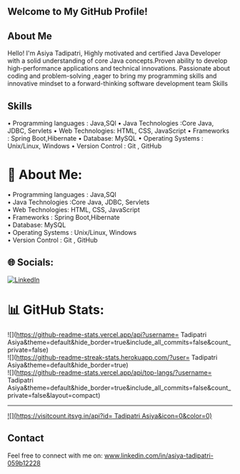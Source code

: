 ## Welcome to My GitHub Profile!
## About Me
Hello! I'm Asiya Tadipatri, Highly motivated and certified Java Developer with a solid understanding of core Java concepts.Proven ability to develop high-performance applications and technical innovations. Passionate about coding and problem-solving ,eager to bring my programming skills and innovative mindset to a forward-thinking software development team Skills 
## Skills
•	Programming languages : Java,SQl
•	Java Technologies :Core Java, JDBC, Servlets
•	Web Technologies: HTML, CSS, JavaScript
•	Frameworks :  Spring Boot,Hibernate
•	Database: MySQL
•	Operating Systems : Unix/Linux, Windows
•	 Version Control : Git , GitHub

# 💫 About Me:
•	Programming languages : Java,SQl<br>•	Java Technologies :Core Java, JDBC, Servlets<br>•	Web Technologies: HTML, CSS, JavaScript<br>•	Frameworks :  Spring Boot,Hibernate<br>•	Database: MySQL<br>•	Operating Systems : Unix/Linux, Windows<br>•	 Version Control : Git , GitHub<br>


## 🌐 Socials:
[![LinkedIn](https://img.shields.io/badge/LinkedIn-%230077B5.svg?logo=linkedin&logoColor=white)](https://linkedin.com/in/http://www.linkedin.com/in/asiya-tadipatri-059b12228) 
# 📊 GitHub Stats:
![](https://github-readme-stats.vercel.app/api?username= Tadipatri Asiya&theme=default&hide_border=true&include_all_commits=false&count_private=false)<br/>
![](https://github-readme-streak-stats.herokuapp.com/?user= Tadipatri Asiya&theme=default&hide_border=true)<br/>
![](https://github-readme-stats.vercel.app/api/top-langs/?username= Tadipatri Asiya&theme=default&hide_border=true&include_all_commits=false&count_private=false&layout=compact)

---
[![](https://visitcount.itsvg.in/api?id= Tadipatri Asiya&icon=0&color=0)](https://visitcount.itsvg.in)

<!-- Proudly created with GPRM ( https://gprm.itsvg.in ) -->



## Contact
Feel free to connect with me on:
www.linkedin.com/in/asiya-tadipatri-059b12228


